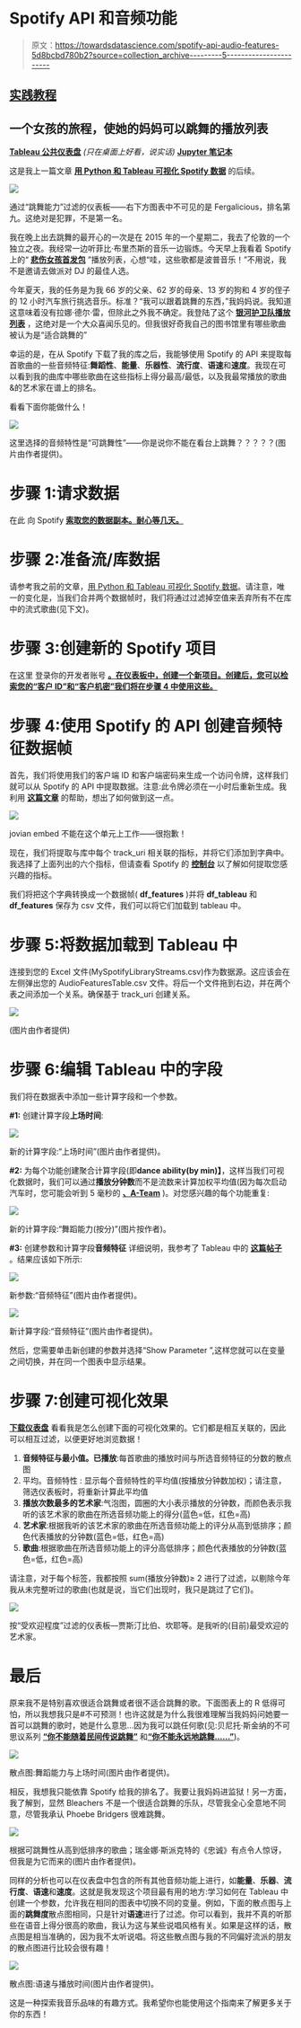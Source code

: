 # Spotify API 和音频功能

> 原文：<https://towardsdatascience.com/spotify-api-audio-features-5d8bcbd780b2?source=collection_archive---------5----------------------->

## [实践教程](https://towardsdatascience.com/tagged/hands-on-tutorials)

## 一个女孩的旅程，使她的妈妈可以跳舞的播放列表

[**Tableau 公共仪表盘**](https://public.tableau.com/app/profile/anne.bode/viz/SpotifyAudioFeatures_16329242047150/Dashboard1#1) *(只在桌面上好看，说实话)* [**Jupyter 笔记本**](https://jovian.ai/abode118/spotify-audio-features)

这是我上一篇文章 [**用 Python 和 Tableau 可视化 Spotify 数据**](/visualizing-spotify-data-with-python-tableau-687f2f528cdd) 的后续。

![](img/1d0b159ba9d759f08aadc6517dde316a.png)

通过“跳舞能力”过滤的仪表板——右下方图表中不可见的是 Fergalicious，排名第九。这绝对是犯罪，不是第一名。

我在晚上出去跳舞的最开心的一次是在 2015 年的一个星期二，我去了伦敦的一个独立之夜。我经常一边听菲比·布里杰斯的音乐一边锻炼。今天早上我看着 Spotify 上的“ [**悲伤女孩首发包**](https://open.spotify.com/playlist/37i9dQZF1DWW2hj3ZtMbuO) ”播放列表，心想“哇，这些歌都是波普音乐！”不用说，我不是邀请去做派对 DJ 的最佳人选。

今年夏天，我的任务是为我 66 岁的父亲、62 岁的母亲、13 岁的狗和 4 岁的侄子的 12 小时汽车旅行挑选音乐。标准？“我可以跟着跳舞的东西，”我妈妈说。我知道这意味着没有拉娜·德尔·雷，但除此之外我不确定。我登陆了这个 [**银河护卫队播放列表**](https://open.spotify.com/playlist/4e4Usly6uvVPAn5FKEyflr) ，这绝对是一个大众喜闻乐见的。但我很好奇我自己的图书馆里有哪些歌曲被认为是“适合跳舞的”

幸运的是，在从 Spotify 下载了我的库之后，我能够使用 Spotify 的 API 来提取每首歌曲的一些音频特征:**舞蹈性**、**能量**、**乐器性**、**流行度**、**语速**和**速度**。我现在可以看到我的曲库中哪些歌曲在这些指标上得分最高/最低，以及我最常播放的歌曲&的艺术家在谱上的排名。

看看下面你能做什么！

![](img/308c438033a88f5a2359caa8c8190b8d.png)

这里选择的音频特性是“可跳舞性”——你是说你不能在看台上跳舞？？？？？(图片由作者提供)。

# 步骤 1:请求数据

在此 向 Spotify [**索取您的数据副本。耐心等几天。**](https://www.spotify.com/account/privacy/)

# 步骤 2:准备流/库数据

请参考我之前的文章，[用 Python 和 Tableau 可视化 Spotify 数据](/visualizing-spotify-data-with-python-tableau-687f2f528cdd)。请注意，唯一的变化是，当我们合并两个数据帧时，我们将通过过滤掉空值来丢弃所有不在库中的流式歌曲(见下文)。

# 步骤 3:创建新的 Spotify 项目

在这里 登录你的开发者账号 [**。在仪表板中，创建一个新项目。创建后，您可以检索您的“客户 ID”和“客户机密”我们将在步骤 4 中使用这些。**](https://developer.spotify.com/dashboard)

# 步骤 4:使用 Spotify 的 API 创建音频特征数据帧

首先，我们将使用我们的客户端 ID 和客户端密码来生成一个访问令牌，这样我们就可以从 Spotify 的 API 中提取数据。注意:此令牌必须在一小时后重新生成。我利用 [**这篇文章**](https://stmorse.github.io/journal/spotify-api.html) 的帮助，想出了如何做到这一点。

![](img/67072e8da41b5b1aa12c7888a13f378f.png)

jovian embed 不能在这个单元上工作——很抱歉！

现在，我们将提取与库中每个 track_uri 相关联的指标，并将它们添加到字典中。我选择了上面列出的六个指标，但请查看 Spotify 的 [**控制台**](https://developer.spotify.com/console/) 以了解如何提取您感兴趣的指标。

我们将把这个字典转换成一个数据帧( **df_features** )并将 **df_tableau** 和 **df_features** 保存为 csv 文件，我们可以将它们加载到 tableau 中。

# 步骤 5:将数据加载到 Tableau 中

连接到您的 Excel 文件(MySpotifyLibraryStreams.csv)作为数据源。这应该会在左侧弹出您的 AudioFeaturesTable.csv 文件。将后一个文件拖到右边，并在两个表之间添加一个关系。确保基于 track_uri 创建关系。

![](img/921769b07e6451b87996b8d8c2b1a3e7.png)

(图片由作者提供)

# 步骤 6:编辑 Tableau 中的字段

我们将在数据表中添加一些计算字段和一个参数。

**#1:** 创建计算字段**上场时间**:

![](img/e72db2a4e4d60f89848c3694a28d675b.png)

新的计算字段:“上场时间”(图片由作者提供)。

**#2:** 为每个功能创建聚合计算字段(即**dance ability(by min)】**，这样当我们可视化数据时，我们可以通过**播放分钟数**而不是流数来计算加权平均值(因为每次启动汽车时，您可能会听到 5 毫秒的 [**、A-Team**](https://open.spotify.com/track/6F25tznBMyPJpXx7Gj1ch0?si=e719687384ec43a4) )。对您感兴趣的每个功能重复:

![](img/156d2d16571b3bc4469847b11edd71c6.png)

新的计算字段:“舞蹈能力(按分)”(图片按作者)。

**#3:** 创建参数和计算字段**音频特征** 详细说明，我参考了 Tableau 中的 [**这篇帖子**](https://help.tableau.com/current/pro/desktop/en-us/parameters_swap.htm) 。结果应该如下所示:

![](img/979d6a7206abe7eb279ff99e6fd3f696.png)

新参数:“音频特征”(图片由作者提供)。

![](img/6dfa6c1c9e1e434d460ad2b8467ae0bb.png)

新计算字段:“音频特征”(图片由作者提供)。

然后，您需要单击新创建的参数并选择“Show Parameter ”,这样您就可以在变量之间切换，并在同一个图表中显示结果。

# 步骤 7:创建可视化效果

[**下载仪表盘**](https://public.tableau.com/app/profile/anne.bode/viz/SpotifyAudioFeatures_16329242047150/Dashboard1#1) 看看我是怎么创建下面的可视化效果的。它们都是相互关联的，因此可以相互过滤，以便更好地浏览数据！

1.  **音频特征与最小值。已播放**:每首歌曲的播放时间与所选音频特征的分数的散点图
2.  平均。音频特性 : 显示每个音频特性的平均值(按播放分钟数加权)；请注意，筛选仪表板时，将重新计算此平均值
3.  **播放次数最多的艺术家**:气泡图，圆圈的大小表示播放的分钟数，而颜色表示我听的该艺术家的歌曲在所选音频功能上的得分(蓝色=低，红色=高)
4.  **艺术家**:根据我听的该艺术家的歌曲在所选音频功能上的评分从高到低排序；颜色代表播放的分钟数(蓝色=低，红色=高)
5.  **歌曲**:根据歌曲在所选音频功能上的评分高低排序；颜色代表播放的分钟数(蓝色=低，红色=高)

请注意，对于每个标签，我都按照 sum(播放分钟数)≥ 2 进行了过滤，以剔除今年我从未完整听过的歌曲(也就是说，当它们出现时，我只是跳过了它们)。

![](img/f791ef4f9e60df4d3e86d1e40074850d.png)

按“受欢迎程度”过滤的仪表板—贾斯汀比伯、坎耶等。是我听的(目前)最受欢迎的艺术家。

# 最后

原来我不是特别喜欢很适合跳舞或者很不适合跳舞的歌。下面图表上的 R 低得可怕，所以我想我只是#不可预测！也许这就是为什么我很难理解当我妈妈问她要一首可以跳舞的歌时，她是什么意思…因为我可以跳任何歌(见:贝尼托·斯金纳的不可思议系列 [**“你不能随着民间传说跳舞”**](https://www.instagram.com/p/CDHKs0eBVwj/?utm_source=ig_embed) 和[**“你不能永远地跳舞……”**](https://www.instagram.com/p/CI3ZGRmhTq5/?hl=en))。

![](img/19f8fea739a6b2ecbc42d5bfcb7b8356.png)

散点图:舞蹈能力与上场时间(图片由作者提供)。

相反，我想我只能依靠 Spotify 给我的排名了。我要让我妈妈进监狱！另一方面，我了解到，显然 Bleachers 不是一个很适合跳舞的乐队，尽管我全心全意地不同意，尽管我承认 Phoebe Bridgers 很难跳舞。

![](img/5fbd9974bb82020079a73f7a5edc5852.png)

根据可跳舞性从高到低排序的歌曲；瑞金娜·斯派克特的《忠诚》有点令人惊讶，但我是为它而来的(图片由作者提供)。

同样的分析也可以在仪表盘中包含的所有其他音频功能上进行，如**能量**、**乐器**、**流行度**、**语速**和**速度**。这就是我发现这个项目最有用的地方:学习如何在 Tableau 中创建一个参数，允许我在相同的图表中切换不同的变量。例如，下面的散点图与上面的**跳舞度**散点图相同，只是针对**语速**进行了过滤。你可以看到，我并不真的听那些在语音上得分很高的歌曲，我认为这与某些说唱风格有关。如果是这样的话，散点图是相当准确的，因为我不太听说唱。将这些散点图与我的不同偏好流派的朋友的散点图进行比较会很有趣！

![](img/cf474cc51c18c9abb21e22d88caa16a5.png)

散点图:语速与播放时间(图片由作者提供)。

这是一种探索我音乐品味的有趣方式。我希望你也能使用这个指南来了解更多关于你的东西！